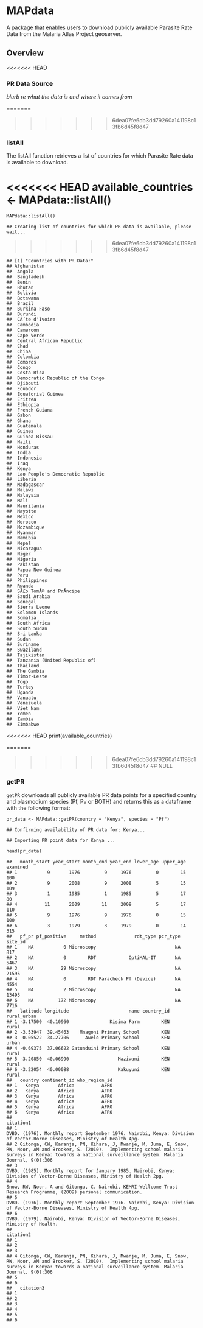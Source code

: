 MAPdata
=======

A package that enables users to download publicly available Parasite
Rate Data from the Malaria Atlas Project geoserver.

Overview
--------

<<<<<<< HEAD
### PR Data Source

*blurb re what the data is and where it comes from*

=======
>>>>>>> 6dea07fe6cb3dd79260a141198c13fb6d45f8d47
### listAll

The listAll function retrieves a list of countries for which Parasite
Rate data is available to download.

<<<<<<< HEAD
    available_countries <- MAPdata::listAll()
=======
    MAPdata::listAll()

    ## Creating list of countries for which PR data is available, please wait...
>>>>>>> 6dea07fe6cb3dd79260a141198c13fb6d45f8d47

    ## [1] "Countries with PR Data:"
    ## Afghanistan 
    ##  Angola 
    ##  Bangladesh 
    ##  Benin 
    ##  Bhutan 
    ##  Bolivia 
    ##  Botswana 
    ##  Brazil 
    ##  Burkina Faso 
    ##  Burundi 
    ##  CÃ´te d'Ivoire 
    ##  Cambodia 
    ##  Cameroon 
    ##  Cape Verde 
    ##  Central African Republic 
    ##  Chad 
    ##  China 
    ##  Colombia 
    ##  Comoros 
    ##  Congo 
    ##  Costa Rica 
    ##  Democratic Republic of the Congo 
    ##  Djibouti 
    ##  Ecuador 
    ##  Equatorial Guinea 
    ##  Eritrea 
    ##  Ethiopia 
    ##  French Guiana 
    ##  Gabon 
    ##  Ghana 
    ##  Guatemala 
    ##  Guinea 
    ##  Guinea-Bissau 
    ##  Haiti 
    ##  Honduras 
    ##  India 
    ##  Indonesia 
    ##  Iraq 
    ##  Kenya 
    ##  Lao People's Democratic Republic 
    ##  Liberia 
    ##  Madagascar 
    ##  Malawi 
    ##  Malaysia 
    ##  Mali 
    ##  Mauritania 
    ##  Mayotte 
    ##  Mexico 
    ##  Morocco 
    ##  Mozambique 
    ##  Myanmar 
    ##  Namibia 
    ##  Nepal 
    ##  Nicaragua 
    ##  Niger 
    ##  Nigeria 
    ##  Pakistan 
    ##  Papua New Guinea 
    ##  Peru 
    ##  Philippines 
    ##  Rwanda 
    ##  SÃ£o TomÃ© and PrÃ­ncipe 
    ##  Saudi Arabia 
    ##  Senegal 
    ##  Sierra Leone 
    ##  Solomon Islands 
    ##  Somalia 
    ##  South Africa 
    ##  South Sudan 
    ##  Sri Lanka 
    ##  Sudan 
    ##  Suriname 
    ##  Swaziland 
    ##  Tajikistan 
    ##  Tanzania (United Republic of) 
    ##  Thailand 
    ##  The Gambia 
    ##  Timor-Leste 
    ##  Togo 
    ##  Turkey 
    ##  Uganda 
    ##  Vanuatu 
    ##  Venezuela 
    ##  Viet Nam 
    ##  Yemen 
    ##  Zambia 
    ##  Zimbabwe

<<<<<<< HEAD
    print(available_countries)

=======
>>>>>>> 6dea07fe6cb3dd79260a141198c13fb6d45f8d47
    ## NULL

### getPR

`getPR` downloads all publicly available PR data points for a specified
country and plasmodium species (Pf, Pv or BOTH) and returns this as a
dataframe with the following format:

    pr_data <- MAPdata::getPR(country = "Kenya", species = "Pf")

    ## Confirming availability of PR data for: Kenya...

    ## Importing PR point data for Kenya ...

    head(pr_data)

    ##   month_start year_start month_end year_end lower_age upper_age examined
    ## 1           9       1976         9     1976         0        15      100
    ## 2           9       2008         9     2008         5        15      109
    ## 3           1       1985         1     1985         5        17       80
    ## 4          11       2009        11     2009         5        17      110
    ## 5           9       1976         9     1976         0        15      100
    ## 6           3       1979         3     1979         0        14      315
    ##   pf_pr pf_positive     method              rdt_type pcr_type site_id
    ## 1    NA           0 Microscopy                             NA     817
    ## 2    NA           0        RDT            OptiMAL-IT       NA    5467
    ## 3    NA          29 Microscopy                             NA   21595
    ## 4    NA           0        RDT Paracheck Pf (Device)       NA    4554
    ## 5    NA           2 Microscopy                             NA   13493
    ## 6    NA         172 Microscopy                             NA    7716
    ##   latitude longitude                      name country_id rural_urban
    ## 1 -3.17500  40.10960               Kisima Farm        KEN       rural
    ## 2 -3.53947  39.45463    Mnagoni Primary School        KEN            
    ## 3  0.05522  34.27706      Awelo Primary School        KEN       urban
    ## 4 -0.69375  37.06622 Gatunduini Primary School        KEN       rural
    ## 5 -3.20850  40.06990                  Maziwani        KEN       rural
    ## 6 -3.22054  40.00088                  Kakuyuni        KEN       rural
    ##   country continent_id who_region_id
    ## 1   Kenya       Africa          AFRO
    ## 2   Kenya       Africa          AFRO
    ## 3   Kenya       Africa          AFRO
    ## 4   Kenya       Africa          AFRO
    ## 5   Kenya       Africa          AFRO
    ## 6   Kenya       Africa          AFRO
    ##                                                                                                                                                                                                              citation1
    ## 1                                                                                              DVBD. (1976). Monthly report September 1976. Nairobi, Kenya: Division of Vector-Borne Diseases, Ministry of Health 4pg.
    ## 2 Gitonga, CW, Karanja, PN, Kihara, J, Mwanje, M, Juma, E, Snow, RW, Noor, AM and Brooker, S. (2010).  Implementing school malaria surveys in Kenya: towards a national surveillance system. Malaria Journal, 9(0):306
    ## 3                                                                                            DVBD. (1985). Monthly report for January 1985. Nairobi, Kenya: Division of Vector-Borne Diseases, Ministry of Health 2pg.
    ## 4                                                                                                   Snow, RW, Noor, A and Gitonga, C. Nairobi, KEMRI-Wellcome Trust Research Programme, (2009) personal communication.
    ## 5                                                                                              DVBD. (1976). Monthly report September 1976. Nairobi, Kenya: Division of Vector-Borne Diseases, Ministry of Health 4pg.
    ## 6                                                                                                                                 DVBD. (1979). Nairobi, Kenya: Division of Vector-Borne Diseases, Ministry of Health.
    ##                                                                                                                                                                                                              citation2
    ## 1                                                                                                                                                                                                                     
    ## 2                                                                                                                                                                                                                     
    ## 3                                                                                                                                                                                                                     
    ## 4 Gitonga, CW, Karanja, PN, Kihara, J, Mwanje, M, Juma, E, Snow, RW, Noor, AM and Brooker, S. (2010).  Implementing school malaria surveys in Kenya: towards a national surveillance system. Malaria Journal, 9(0):306
    ## 5                                                                                                                                                                                                                     
    ## 6                                                                                                                                                                                                                     
    ##   citation3
    ## 1          
    ## 2          
    ## 3          
    ## 4          
    ## 5          
    ## 6
